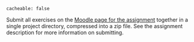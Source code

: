 ```
cacheable: false
```

Submit all exercises on the [Moodle page for the assignment](https://moodle.pugetsound.edu/moodle/mod/assign/view.php?id=340431) together in a single project directory, compressed into a zip file. See the assignment description for more information on submitting.
